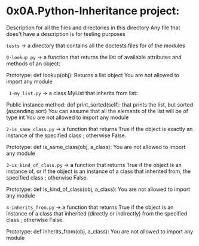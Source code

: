# 0x0A.Python-Inheritance project:


Description for all the files and directories in this directory
Any file that does't have a description is for testing purposes


`tests` -> a directory that contains all the doctests files for of the modules


`0-lookup.py` -> a function that returns the list of available attributes and methods of an object:

Prototype: def lookup(obj):
Returns a list object
You are not allowed to import any module


` 1-my_list.py` -> a class MyList that inherits from list:

Public instance method: def print_sorted(self): that prints the list, but sorted (ascending sort)
You can assume that all the elements of the list will be of type int
You are not allowed to import any module


`2-is_same_class.py` -> a function that returns True if the object is exactly an instance of the specified class ; otherwise False.

Prototype: def is_same_class(obj, a_class):
You are not allowed to import any module


`3-is_kind_of_class.py` -> a function that returns True if the object is an instance of, or if the object is an instance of a class that inherited from, the specified class ; otherwise False.

Prototype: def is_kind_of_class(obj, a_class):
You are not allowed to import any module


`4-inherits_from.py` -> a function that returns True if the object is an instance of a class that inherited (directly or indirectly) from the specified class ; otherwise False.

Prototype: def inherits_from(obj, a_class):
You are not allowed to import any module

 
